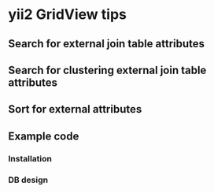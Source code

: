 # yii2 GridView tips

## Search for external join table attributes

## Search for clustering external join table attributes

## Sort for external attributes

## Example code

### Installation

### DB design
